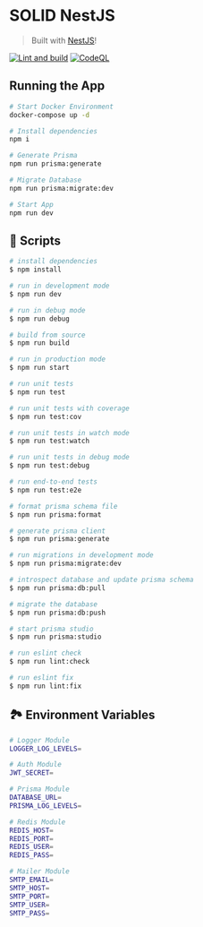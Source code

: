 # SOLID NestJS

> Built with [NestJS](https://nestjs.com/)!

[![Lint and build](https://github.com/bulicmatko/solid-nestjs/actions/workflows/lint-and-build.yml/badge.svg?branch=main)](https://github.com/bulicmatko/solid-nestjs/actions/workflows/lint-and-build.yml)
[![CodeQL](https://github.com/bulicmatko/solid-nestjs/actions/workflows/codeql-analysis.yml/badge.svg)](https://github.com/bulicmatko/solid-nestjs/actions/workflows/codeql-analysis.yml)

## Running the App

```bash
# Start Docker Environment
docker-compose up -d

# Install dependencies
npm i

# Generate Prisma
npm run prisma:generate

# Migrate Database
npm run prisma:migrate:dev

# Start App
npm run dev
```

## 📜 Scripts

```bash
# install dependencies
$ npm install

# run in development mode
$ npm run dev

# run in debug mode
$ npm run debug

# build from source
$ npm run build

# run in production mode
$ npm run start

# run unit tests
$ npm run test

# run unit tests with coverage
$ npm run test:cov

# run unit tests in watch mode
$ npm run test:watch

# run unit tests in debug mode
$ npm run test:debug

# run end-to-end tests
$ npm run test:e2e

# format prisma schema file
$ npm run prisma:format

# generate prisma client
$ npm run prisma:generate

# run migrations in development mode
$ npm run prisma:migrate:dev

# introspect database and update prisma schema
$ npm run prisma:db:pull

# migrate the database
$ npm run prisma:db:push

# start prisma studio
$ npm run prisma:studio

# run eslint check
$ npm run lint:check

# run eslint fix
$ npm run lint:fix
```

## 🏞 Environment Variables

```bash
# Logger Module
LOGGER_LOG_LEVELS=

# Auth Module
JWT_SECRET=

# Prisma Module
DATABASE_URL=
PRISMA_LOG_LEVELS=

# Redis Module
REDIS_HOST=
REDIS_PORT=
REDIS_USER=
REDIS_PASS=

# Mailer Module
SMTP_EMAIL=
SMTP_HOST=
SMTP_PORT=
SMTP_USER=
SMTP_PASS=
```
